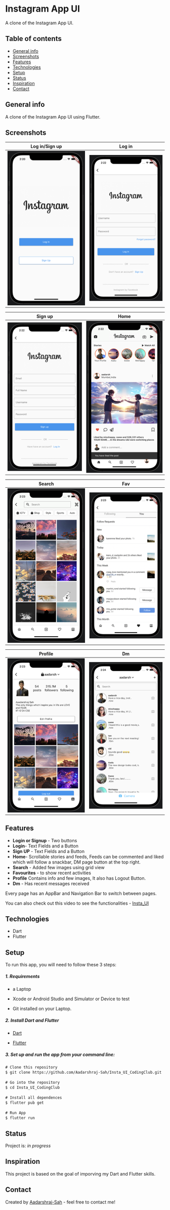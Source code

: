 # Instagram App UI 
A clone of the Instagram App UI.

## Table of contents
* [General info](#general-info)
* [Screenshots](#screenshots)
* [Features](#features)
* [Technologies](#technologies)
* [Setup](#setup)
* [Status](#status)
* [Inspiration](#inspiration)
* [Contact](#contact)



## General info
A clone of the Instagram App UI using Flutter.

## Screenshots

 Log in/Sign up           |  Log in
 :-------------------------:|:-------------------------:
![LoginSignup](https://github.com/Aadarshraj-Sah/Insta_UI_CodingClub/blob/master/Screenshots/LoginSignup.png?raw=true)|![feed2](https://github.com/Aadarshraj-Sah/Insta_UI_CodingClub/blob/master/Screenshots/Login.png)

 Sign up          |  Home
 :-------------------------:|:-------------------------:
![feed1](https://github.com/Aadarshraj-Sah/Insta_UI_CodingClub/blob/master/Screenshots/Signup.png)|![feed2](https://github.com/Aadarshraj-Sah/Insta_UI_CodingClub/blob/master/Screenshots/Home.png)

 Search         |  Fav
 :-------------------------:|:-------------------------:
![feed1](https://github.com/Aadarshraj-Sah/Insta_UI_CodingClub/blob/master/Screenshots/Search.png)|![feed2](https://github.com/Aadarshraj-Sah/Insta_UI_CodingClub/blob/master/Screenshots/Fav.png)

 Profile          |  Dm
 :-------------------------:|:-------------------------:
![feed1](https://github.com/Aadarshraj-Sah/Insta_UI_CodingClub/blob/master/Screenshots/Profile.png)|![feed2](https://github.com/Aadarshraj-Sah/Insta_UI_CodingClub/blob/master/Screenshots/Dm.png)


## Features
* __Login or Signup__  - Two buttons
* __Login__- Text Fields and a Button
* __Sign UP__ - Text Fields and a Button
* __Home__- Scrollable stories and feeds, Feeds can be commented and liked which will follow a snackbar, DM page button at the top right.
* __Search__ - Added few images using grid view
* __Favourites__ - to show recent activities
* __Profile__ Contains info and few images, It also has Logout Button.
* __Dm__ - Has recent messages received

Every page has an AppBar and Navigation Bar to switch between pages.

You can also check out this video to see the functionalities - [Insta_UI](https://drive.google.com/file/d/1JdIwG5tP_V-xDWdCVmdln-m0wvb4G3hU/view?usp=sharing)

## Technologies
* Dart
* Flutter


## Setup
To run this app, you will need to follow these 3 steps:

##### 1. Requirements 
  - a Laptop

  - Xcode or Android Studio and Simulator or Device to test

  - Git installed on your Laptop. 


##### 2. Install Dart and Flutter
  - [Dart](https://dart.dev/get-dart)

  - [Flutter](https://flutter.dev/docs/get-started/install)


##### 3. Set up and run the app from your command line:
  ```
  # Clone this repository
  $ git clone https://github.com/Aadarshraj-Sah/Insta_UI_CodingClub.git

  # Go into the repository
  $ cd Insta_UI_CodingClub

  # Install all dependences 
  $ flutter pub get

  # Run App
  $ flutter run
  ```


## Status
Project is: _in progress_

## Inspiration
This project is based on the goal of imporving my Dart and Flutter skills.


## Contact
Created by [Aadarshraj-Sah](https://github.com/Aadarshraj-Sah) - feel free to contact me!




